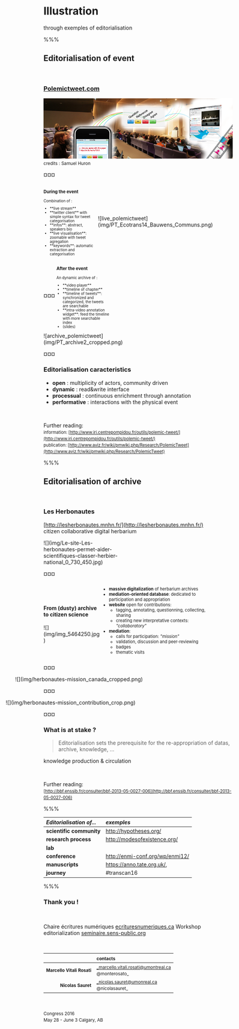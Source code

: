 # Illustration

through exemples of editorialisation

%%%

## Editorialisation of event
&nbsp;

### [Polemictweet.com](http://polemictweet.com)

![Teaser polemictweet](img/polemictweet-teaser.png)
<small>credits : Samuel Huron</small>

¤¤¤
<div style="display:inline-block; vertical-align:middle;width:28%;font-size:0.7em">
<h3 id="during-the-event">During the event</h3>

Combination of :
<ul>
<li>**live stream**</li>
<li>**twitter client** with simple syntax for tweet categorisation</li>
<li>**infos**: abstract, speakers bio</li>
<li>**live visualisation**: zoomable with tweet agregation </li>
<li>**keywords**: automatic extraction and categorisation</li>
</ul>
</div>
<div style="display:inline-block; vertical-align:middle;width:70%;">
![live_polemictweet](img/PT_Ecotrans14_Bauwens_Communs.png)
</div>
¤¤¤
<div style="display:inline-block; vertical-align:middle;width:28%;font-size:0.7em">
<h3 id="after-the-event">After the event</h3>

An dynamic archive of :
<ul>
<li>**video player**</li>
<li>**timeline of chapter**</li>
<li>**timeline of tweets**:  synchronized and categorized, the tweets are searchable</li>
<li>**intra-video annotation widget**: feed the timeline with more searchable index</li>
<li>(slides)</li>
</ul>
</div>
<div style="display:inline-block; vertical-align:middle;width:70%;">
![archive_polemictweet](img/PT_archive2_cropped.png)
</div>

¤¤¤

### Editorialisation caracteristics

* **open** : multiplicity of actors, community driven
* **dynamic** : read&write interface
* **processual** : continuous enrichment through annotation
* **performative** : interactions with the physical event

&nbsp;

Further reading:  
<span style="font-size:0.8em">information: [http://www.iri.centrepompidou.fr/outils/polemic-tweet/](http://www.iri.centrepompidou.fr/outils/polemic-tweet/)  
publication: [http://www.aviz.fr/wiki/pmwiki.php/Research/PolemicTweet](http://www.aviz.fr/wiki/pmwiki.php/Research/PolemicTweet)</span>

%%%

## Editorialisation of archive

&nbsp;

### Les Herbonautes
[http://lesherbonautes.mnhn.fr/](http://lesherbonautes.mnhn.fr/)  
citizen collaborative digital herbarium

<div style="display:inline-block;width:40%;text-align:middle">![](img/Le-site-Les-herbonautes-permet-aider-scientifiques-classer-herbier-national_0_730_450.jpg)</div>

¤¤¤
<div style="display:inline-block; vertical-align:middle;width:30%;">
<h4 id="from-dusty-archive-to-citizen-science">From (dusty) archive to citizen science</h4>
![](img/img_5464250.jpg)
</div>
<div style="display:inline-block; vertical-align:middle;width:60%;font-size:0.8em">
  <ul>
    <li><strong>massive digitalization</strong> of herbarium archives</li>
    <li><strong>mediation-oriented database</strong>: dedicated to participation and appropriation</li>
    <li><strong>website</strong> open for contributions:
      <ul>
        <li>tagging, annotating, questionning, collecting, sharing</li>
        <li>creating new interpretative contexts: <em>&quot;collaboratory&quot;</em></li>
      </ul>
    </li>
    <li><strong>mediation</strong>:
      <ul>
        <li>calls for participation: <em>&quot;mission&quot;</em></li>
        <li>validation, discussion and peer-reviewing</li>
        <li>badges</li>
        <li>thematic visits</li>
      </ul>
    </li>
  </ul>
</div>  

¤¤¤
<div style="display:inline-block;width:130%;text-align:middle;position:relative;left:-15%">
  ![](img/herbonautes-mission_canada_cropped.png)
</div>

¤¤¤
<div style="display:inline-block;width:140%;text-align:middle;position:relative;left:-20%">
  ![](img/herbonautes-mission_contribution_crop.png)
</div>

¤¤¤
### What is at stake ?

> Editorialisation sets the prerequisite for the re-appropriation of datas, archive, knowledge, ...

<i class="fa fa-arrow-right"></i> knowledge production & circulation

&nbsp;

Further reading:  
<span style="font-size:0.8em"> [http://bbf.enssib.fr/consulter/bbf-2013-05-0027-006](http://bbf.enssib.fr/consulter/bbf-2013-05-0027-006)</span>


%%%

_Editorialisation of..._ | _exemples_
:--|:--
**scientific community** | http://hypotheses.org/
**research process** | http://modesofexistence.org/
**lab** |
**conference** | http://enmi-conf.org/wp/enmi12/
**manuscripts** | https://anno.tate.org.uk/,
**journey** | #transcan16

%%%

### Thank you !
&nbsp;

Chaire écritures numériques [ecrituresnumeriques.ca](http://ecrituresnumeriques.ca)
Workshop editorialization [seminaire.sens-public.org](http://seminaire.sens-public.org)


&nbsp;

&nbsp; | <small>contacts</small>
--:|:--
<small>**Marcello Vitali Rosati**</small> | <small>_marcello.vitali.rosati@umontreal.ca<br>@monterosato_</small>
<small>**Nicolas Sauret**</small> | <small>_nicolas.sauret@umonreal.ca<br>@nicolasauret_</small>

&nbsp;

<small>Congress 2016 <br>May 28 - June 3 Calgary, AB</small>
